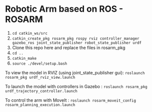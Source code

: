 # Robotic Arm based on ROS - ROSARM

1. `cd catkin_ws/src`
2. `catkin_create_pkg rosarm_pkg rospy rviz controller_manager gazebo_ros joint_state_publisher robot_state_publisher urdf`
3. Clone this repo here and replace the files in rosarm_pkg
3. `cd ..`
4. `catkin_make`
5. `source ./devel/setup.bash`


To view the model in RVIZ (using joint_state_publisher gui): `roslaunch rosarm_pkg urdf_rviz_view.launch`

To launch the model with controllers in Gazebo : `roslaunch rosarm_pkg urdf_trajectory_controller.launch `

To control the arm with MoveIt : `roslaunch rosarm_moveit_config rosarm_planning_execution.launch` 

